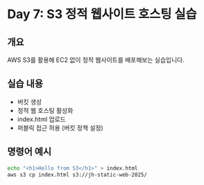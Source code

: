 # Day 7: S3 정적 웹사이트 호스팅 실습

## 개요
AWS S3를 활용해 EC2 없이 정적 웹사이트를 배포해보는 실습입니다.

## 실습 내용
- 버킷 생성
- 정적 웹 호스팅 활성화
- index.html 업로드
- 퍼블릭 접근 허용 (버킷 정책 설정)

## 명령어 예시
```bash
echo "<h1>Hello from S3</h1>" > index.html
aws s3 cp index.html s3://jh-static-web-2025/
